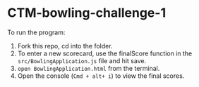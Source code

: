 # CTM-bowling-challenge-1

To run the program:

1. Fork this repo, cd into the folder.
1. To enter a new scorecard, use the finalScore function in the ```src/BowlingApplication.js``` file and hit save.
2. ```open BowlingApplication.html``` from the terminal.
3. Open the console (```Cmd + alt+ i```) to view the final scores.
